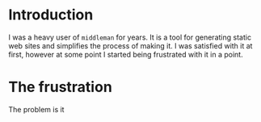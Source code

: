 # Introduction

I was a heavy user of `middleman` for years. It is a tool for generating static web sites and simplifies the process of making it. I was satisfied with it at first, however at some point I started being frustrated with it in a point.

# The frustration

The problem is it
